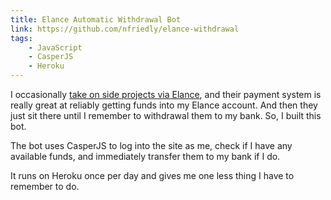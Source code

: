 ```yaml
---
title: Elance Automatic Withdrawal Bot
link: https://github.com/nfriedly/elance-withdrawal
tags: 
    - JavaScript
    - CasperJS
    - Heroku
---
```


<i class="icon-dollar pull-right icon-4x"></i> I occasionally <a href="https://www.elance.com/s/nfriedly/">take on side projects via Elance</a>, and their payment system is really great at reliably getting funds into my Elance account.
And then they just sit there until I remember to withdrawal them to my bank. So, I built this bot.

The bot uses CasperJS to log into the site as me, check if I have any available funds, and immediately transfer them to my bank if I do.

It runs on Heroku once per day and gives me one less thing I have to remember to do.